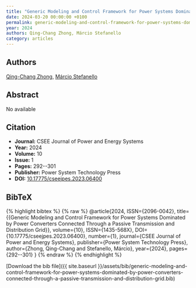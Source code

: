 ```yaml
---
title: "Generic Modeling and Control Framework for Power Systems Dominated by Power Converters Connected Through a Passive Transmission and Distribution Grid"
date: 2024-03-20 00:00:00 +0100
permalink: generic-modeling-and-control-framework-for-power-systems-dominated-by-power-converters-connected-through-a-passive-transmission-and-distribution-grid
year: 2024
authors: Qing-Chang Zhong, Márcio Stefanello
category: articles
---
```

 
## Authors
[Qing-Chang Zhong](authors/qing-chang-zhong), [Márcio Stefanello](authors/marcio-stefanello)
 
## Abstract
No  available
 
## Citation
- **Journal:** CSEE Journal of Power and Energy Systems
- **Year:** 2024
- **Volume:** 10
- **Issue:** 1
- **Pages:** 292--301
- **Publisher:** Power System Technology Press
- **DOI:** [10.17775/cseejpes.2023.06400](https://doi.org/10.17775/cseejpes.2023.06400)
 
## BibTeX
{% highlight bibtex %}
{% raw %}
@article{2024, ISSN={2096-0042},
  title={{Generic Modeling and Control Framework for Power Systems Dominated by Power Converters Connected Through a Passive Transmission and Distribution Grid}},
  volume={10},
  ISSN={1435-568X},
  DOI={10.17775/cseejpes.2023.06400},
  number={1},
  journal={CSEE Journal of Power and Energy Systems},
  publisher={Power System Technology Press},
  author={Zhong, Qing-Chang and Stefanello, Márcio},
  year={2024},
  pages={292--301}
}
{% endraw %}
{% endhighlight %}
 
[Download the bib file]({{ site.baseurl }}/assets/bib/generic-modeling-and-control-framework-for-power-systems-dominated-by-power-converters-connected-through-a-passive-transmission-and-distribution-grid.bib)
 
